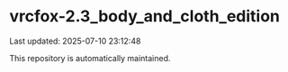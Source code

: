 # vrcfox-2.3_body_and_cloth_edition

Last updated: 2025-07-10 23:12:48

This repository is automatically maintained.

